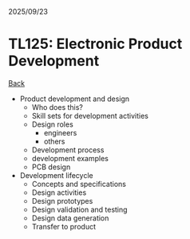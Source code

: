 2025/09/23

# TL125: Electronic Product Development

[Back](../README.md)

- Product development and design
    - Who does this?
    - Skill sets for development activities
    - Design roles
        - engineers
        - others
    - Development process
    - development examples
    - PCB design
- Development lifecycle
    - Concepts and specifications
    - Design activities
    - Design prototypes
    - Design validation and testing
    - Design data generation
    - Transfer to product